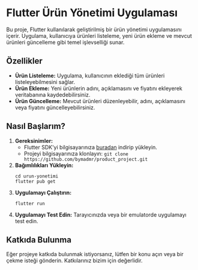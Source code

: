  <h1>Flutter Ürün Yönetimi Uygulaması</h1>
 <p>Bu proje, Flutter kullanılarak geliştirilmiş bir ürün yönetimi uygulamasını içerir. Uygulama, kullanıcıya ürünleri listeleme, yeni ürün ekleme ve mevcut ürünleri güncelleme gibi temel işlevselliği sunar.</p>
 <h2>Özellikler</h2>
<ul>
    <li><strong>Ürün Listeleme:</strong> Uygulama, kullanıcının eklediği tüm ürünleri listeleyebilmesini sağlar.</li>
    <li><strong>Ürün Ekleme:</strong> Yeni ürünlerin adını, açıklamasını ve fiyatını ekleyerek veritabanına kaydedebilirsiniz.</li>
    <li><strong>Ürün Güncelleme:</strong> Mevcut ürünleri düzenleyebilir, adını, açıklamasını veya fiyatını güncelleyebilirsiniz.</li>
</ul>
<h2>Nasıl Başlarım?</h2>
<ol>
    <li><strong>Gereksinimler:</strong>
        <ul>
            <li>Flutter SDK'yi bilgisayarınıza <a href="https://flutter.dev/docs/get-started/install">buradan</a> indirip yükleyin.</li>
            <li>Projeyi bilgisayarınıza klonlayın: <code>git clone https://github.com/bymadmr/product_project.git</code></li>
        </ul>
    </li>
    <li><strong>Bağımlılıkları Yükleyin:</strong>
        <pre><code>cd urun-yonetimi
flutter pub get
</code></pre>
        </li>
        <li><strong>Uygulamayı Çalıştırın:</strong>
            <pre><code>flutter run
</code></pre>
        </li>
        <li><strong>Uygulamayı Test Edin:</strong> Tarayıcınızda veya bir emulatorde uygulamayı test edin.</li>
    </ol>
    <h2>Katkıda Bulunma</h2>
    <p>Eğer projeye katkıda bulunmak istiyorsanız, lütfen bir konu açın veya bir çekme isteği gönderin. Katkılarınız bizim için değerlidir.</p>
